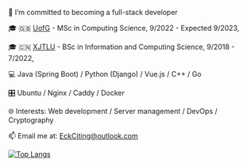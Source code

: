 👋 I‘m committed to becoming a full-stack developer

🎓 🇬🇧 [UofG](https://www.gla.ac.uk/) - MSc in Computing Science, 9/2022 - Expected 9/2023,

🎓 🇨🇳 [XJTLU](https://www.xjtlu.edu.cn/en) - BSc in Information and Computing Science, 9/2018 - 7/2022,

💻 Java (Spring Boot) / Python (Django) / Vue.js / C++ / Go

🎛️ Ubuntu / Nginx / Caddy / Docker

🌐️ Interests: Web development / Server management / DevOps / Cryptography

📫 Email me at: EckCiting@outlook.com

[![Top Langs](https://github-readme-stats.vercel.app/api/top-langs/?username=EckCiting&hide=html,css,scss&layout=compact)](https://github.com/anuraghazra/github-readme-stats)
